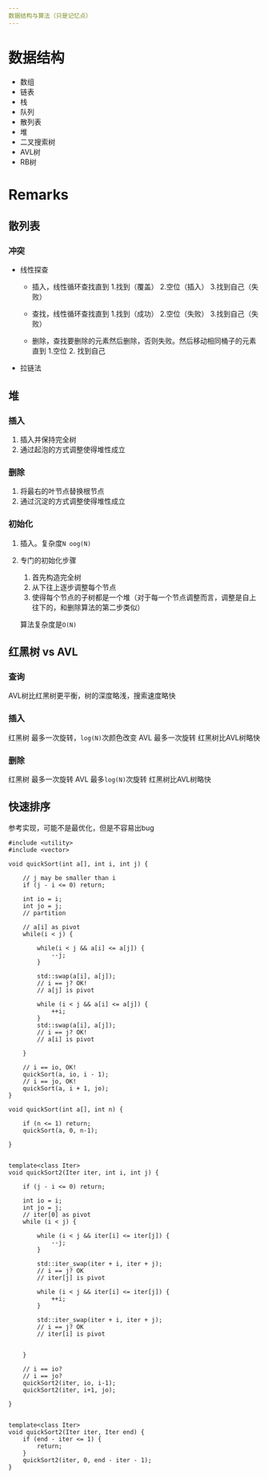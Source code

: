 ```yaml
---
数据结构与算法（只是记忆点）
---
```


# 数据结构
*  数组
*  链表
*  栈
*  队列
*  散列表
*  堆
*  二叉搜索树
*  AVL树
*  RB树

# Remarks
## 散列表
### 冲突

*  线性探查

    *  插入，线性循环查找直到 1.找到（覆盖） 2.空位（插入） 3.找到自己（失败）

    *  查找，线性循环查找直到 1.找到（成功） 2.空位（失败） 3.找到自己（失败）

    *  删除，查找要删除的元素然后删除，否则失败。然后移动相同桶子的元素直到 1.空位 2. 找到自己
    
*  拉链法


## 堆
### 插入

1.  插入并保持完全树
2.  通过起泡的方式调整使得堆性成立

### 删除

1.  将最右的叶节点替换根节点
2.  通过沉淀的方式调整使得堆性成立

### 初始化

1. 插入。复杂度`N oog(N)`
2. 专门的初始化步骤

    1.  首先构造完全树
    2.  从下往上逐步调整每个节点
    3.  使得每个节点的子树都是一个堆（对于每一个节点调整而言，调整是自上往下的，和删除算法的第二步类似）
    
    算法复杂度是`O(N)`
      
## 红黑树 vs AVL

### 查询
AVL树比红黑树更平衡，树的深度略浅，搜索速度略快

### 插入
红黑树 最多一次旋转，`log(N)`次颜色改变
AVL 最多一次旋转
红黑树比AVL树略快

### 删除
红黑树 最多一次旋转
AVL 最多`log(N)`次旋转
红黑树比AVL树略快




## 快速排序
参考实现，可能不是最优化，但是不容易出bug
```
#include <utility>
#include <vector>

void quickSort(int a[], int i, int j) {

	// j may be smaller than i
	if (j - i <= 0) return;

	int io = i;
	int jo = j;
	// partition

	// a[i] as pivot
	while(i < j) {

		while(i < j && a[i] <= a[j]) {
			--j;
		}

		std::swap(a[i], a[j]);
		// i == j? OK!
		// a[j] is pivot

		while (i < j && a[i] <= a[j]) {
			++i;
		}
		std::swap(a[i], a[j]);
		// i == j? OK!
		// a[i] is pivot

	}

	// i == io, OK!
	quickSort(a, io, i - 1);
	// i == jo, OK!
	quickSort(a, i + 1, jo);
}

void quickSort(int a[], int n) {

	if (n <= 1) return;
	quickSort(a, 0, n-1);

}


template<class Iter>
void quickSort2(Iter iter, int i, int j) {

	if (j - i <= 0) return;

	int io = i;
	int jo = j;
	// iter[0] as pivot
	while (i < j) {

		while (i < j && iter[i] <= iter[j]) {
			--j;
		}
		
		std::iter_swap(iter + i, iter + j);
		// i == j? OK
		// iter[j] is pivot

		while (i < j && iter[i] <= iter[j]) {
			++i;
		}

		std::iter_swap(iter + i, iter + j);
		// i == j? OK
		// iter[i] is pivot


	}

	// i == io?
	// i == jo?
	quickSort2(iter, io, i-1);
	quickSort2(iter, i+1, jo);

}


template<class Iter>
void quickSort2(Iter iter, Iter end) {
	if (end - iter <= 1) {
		return;
	}
	quickSort2(iter, 0, end - iter - 1);
}
```



